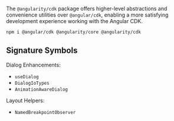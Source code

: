 The `@angularity/cdk` package offers higher-level abstractions and convenience utilities over `@angular/cdk`, enabling a more satisfying development experience working with the Angular CDK.

```sh
npm i @angular/cdk @angularity/core @angularity/cdk
```

## Signature Symbols

Dialog Enhancements:

- `useDialog`
- `DialogIoTypes`
- `AnimationAwareDialog`

Layout Helpers:

- `NamedBreakpointObserver`
